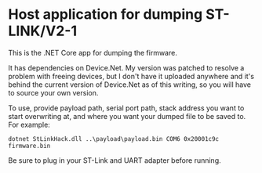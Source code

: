 Host application for dumping ST-LINK/V2-1
=========================================

This is the .NET Core app for dumping the firmware.

It has dependencies on Device.Net. My version was patched to resolve a problem
with freeing devices, but I don't have it uploaded anywhere and it's behind
the current version of Device.Net as of this writing, so you will have to source
your own version.

To use, provide payload path, serial port path, stack address you want to start
overwriting at, and where you want your dumped file to be saved to. For example:

```
dotnet StLinkHack.dll ..\payload\payload.bin COM6 0x20001c9c firmware.bin
```

Be sure to plug in your ST-Link and UART adapter before running.
